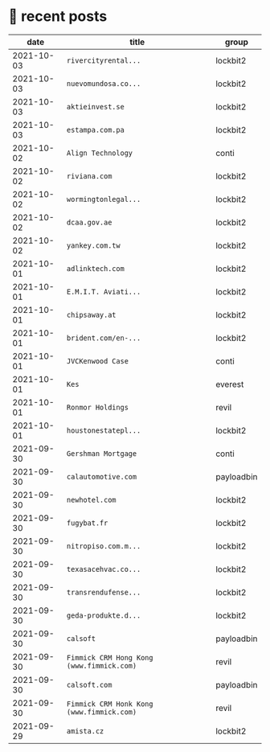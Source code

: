 # 📰 recent posts

| date | title | group |
|---|---|---|
| 2021-10-03 | `rivercityrental... ` | lockbit2 |
| 2021-10-03 | `nuevomundosa.co... ` | lockbit2 |
| 2021-10-03 | `aktieinvest.se ` | lockbit2 |
| 2021-10-03 | `estampa.com.pa ` | lockbit2 |
| 2021-10-02 | `Align Technology` | conti |
| 2021-10-02 | `riviana.com ` | lockbit2 |
| 2021-10-02 | `wormingtonlegal... ` | lockbit2 |
| 2021-10-02 | `dcaa.gov.ae ` | lockbit2 |
| 2021-10-02 | `yankey.com.tw ` | lockbit2 |
| 2021-10-01 | `adlinktech.com ` | lockbit2 |
| 2021-10-01 | `E.M.I.T. Aviati... ` | lockbit2 |
| 2021-10-01 | `chipsaway.at ` | lockbit2 |
| 2021-10-01 | `brident.com/en-... ` | lockbit2 |
| 2021-10-01 | `JVCKenwood Case` | conti |
| 2021-10-01 | `Kes` | everest |
| 2021-10-01 | `Ronmor Holdings` | revil |
| 2021-10-01 | `houstonestatepl... ` | lockbit2 |
| 2021-09-30 | `Gershman Mortgage` | conti |
| 2021-09-30 | `calautomotive.com` | payloadbin |
| 2021-09-30 | `newhotel.com ` | lockbit2 |
| 2021-09-30 | `fugybat.fr ` | lockbit2 |
| 2021-09-30 | `nitropiso.com.m... ` | lockbit2 |
| 2021-09-30 | `texasacehvac.co... ` | lockbit2 |
| 2021-09-30 | `transrendufense... ` | lockbit2 |
| 2021-09-30 | `geda-produkte.d... ` | lockbit2 |
| 2021-09-30 | `calsoft` | payloadbin |
| 2021-09-30 | `Fimmick CRM Hong Kong (www.fimmick.com)` | revil |
| 2021-09-30 | `calsoft.com` | payloadbin |
| 2021-09-30 | `Fimmick CRM Honk Kong (www.fimmick.com)` | revil |
| 2021-09-29 | `amista.cz ` | lockbit2 |
